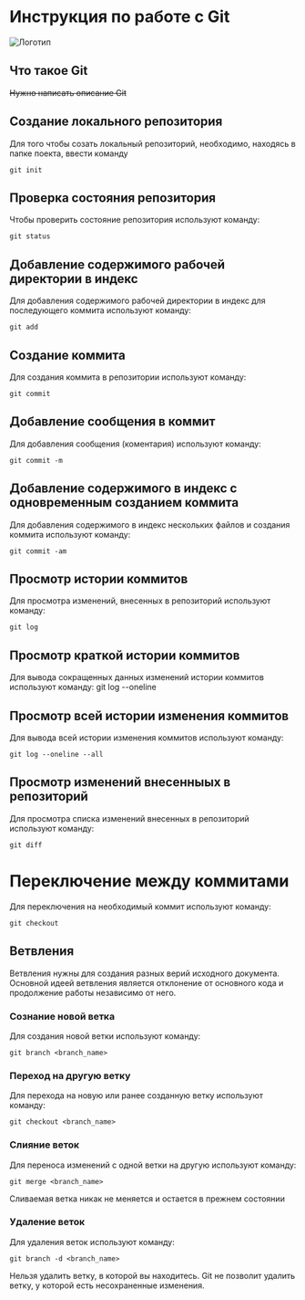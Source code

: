 # **Инструкция по работе с Git**

![Логотип](git.png)
## Что такое Git

~~Нужно написать описание Git~~

## Создание локального репозитория

Для того чтобы созать локальный репозиторий, необходимо, находясь в папке поекта, ввести команду

    git init

## Проверка состояния репозитория

Чтобы проверить состояние репозитория используют команду:

    git status

## Добавление содержимого рабочей директории в индекс

Для добавления содержимого рабочей директории в индекс для последующего коммита используют команду:

    git add

## Создание коммита

Для создания коммита в репозитории используют команду:

    git commit

## Добавление сообщения в коммит

Для добавления сообщения (коментария) используют команду:

    git commit -m

## Добавление содержимого в индекс с одновременным созданием коммита

Для добавления содержимого в индекс нескольких файлов и создания коммита используют команду:

    git commit -am

## Просмотр истории коммитов

Для просмотра изменений, внесенных в репозиторий используют команду:

    git log

## Просмотр краткой истории коммитов

Для вывода сокращенных данных изменений истории коммитов используют команду:
    git log --oneline

## Просмотр всей истории изменения коммитов

Для вывода всей истории изменения коммитов используют команду:

    git log --oneline --all

## Просмотр изменений внесенныых в репозиторий

Для просмотра списка изменений внесенных в репозиторий используют команду:

    git diff

# Переключение между коммитами

Для переключения на необходимый коммит используют команду:

    git checkout

## Ветвления

Ветвления нужны для создания разных верий исходного документа. Основной идеей ветвления является отклонение от основного кода и продолжение работы независимо от него.

### Сознание новой ветка

Для создания новой ветки используют команду:

    git branch <branch_name>

### Переход на другую ветку

Для перехода на новую или ранее созданную ветку используют команду:

    git checkout <branch_name>

### Слияние веток

Для переноса изменений с одной ветки на другую используют команду:

    git merge <branch_name>

Cливаемая ветка никак не меняется и остается в прежнем состоянии

### Удаление веток

Для удаления веток используют команду:

    git branch -d <branch_name>

Нельзя удалить ветку, в которой вы находитесь. Git не позволит удалить ветку, у которой есть несохраненные изменения.
